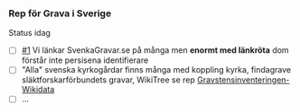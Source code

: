 ### Rep för Grava i Sverige

Status idag
* [ ] [#1]([sss](https://github.com/salgo60/GravarSverige/issues/1)) Vi länkar SvenkaGravar.se på många men **enormt med länkröta** dom förstår inte persisena identifierare
* [ ] "Alla" svenska kyrkogårdar finns många med koppling kyrka, findagrave släktforskarförbundets gravar, WikiTree se rep [Gravstensinventeringen-Wikidata](https://github.com/salgo60/Gravstensinventeringen-Wikidata)
* [ ] ...

